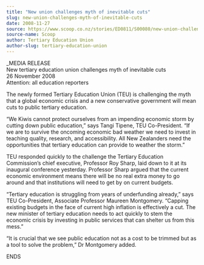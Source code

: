 ```yaml
---
title: "New union challenges myth of inevitable cuts"
slug: new-union-challenges-myth-of-inevitable-cuts
date: 2008-11-27
source: https://www.scoop.co.nz/stories/ED0811/S00080/new-union-challenges-myth-of-inevitable-cuts.htm
source-name: Scoop
author: Tertiary Education Union
author-slug: tertiary-education-union
---
```


<p>_MEDIA RELEASE<br>New tertiary education union challenges
myth of inevitable cuts<br>26 November 2008<br>Attention:
all education reporters</p>

<p>The newly formed Tertiary
Education Union (TEU) is challenging the myth that a global
economic crisis and a new conservative government will mean
cuts to public tertiary education.</p>

<p>“We Kiwis cannot
protect ourselves from an impending economic storm by
cutting down public education,” says Tangi Tipene, TEU
Co-President. “If we are to survive the oncoming economic
bad weather we need to invest in teaching quality, research,
and accessibility. All New Zealanders need the opportunities
that tertiary education can provide to weather the storm.”<p>

<p>TEU responded quickly to the challenge the Tertiary
Education Commission’s chief executive, Professor Roy
Sharp, laid down to it at its inaugural conference
yesterday.  Professor Sharp argued that the current economic
environment means there will be no real extra money to go
around and that institutions will need to get by on current
budgets.</p>

<p>“Tertiary education is struggling from years of
underfunding already,” says TEU Co-President, Associate
Professor Maureen Montgomery. “Capping existing budgets in
the face of current high inflation is effectively a cut. The
new minister of tertiary education needs to act quickly to
stem the economic crisis by investing in public services
that can shelter us from this mess.”</p>

<p>“It is crucial
that we see public education not as a cost to be trimmed but
as a tool to solve the problem,” Dr Montgomery
added.</p>

<p>ENDS<p>

<p></p>
